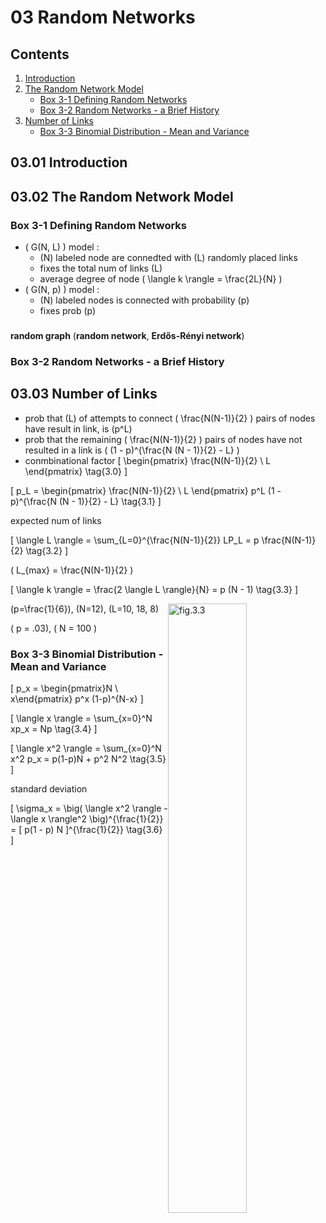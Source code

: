 <!--
Filename: 	note.md
Project: 	/Users/shume/Developer/NetworkScience/c03
Author: 	shumez <https://github.com/shumez>
Created: 	2019-03-06 20:27:3
Modified: 	2019-03-08 18:54:13
-----
Copyright (c) 2019 shumez
-->

# 03 Random Networks

## Contents

01. [Introduction](#0301-Introduction)
02. [The Random Network Model](#0302-The-Random-Network-Model)
    * [Box 3-1 Defining Random Networks](#Box-3-1-Defining-Random-Networks)
    * [Box 3-2 Random Networks - a Brief History](#Box-3-2-Random-Networks---a-Brief-History)
03. [Number of Links](#0303-Number-of-Links)
    * [Box 3-3 Binomial Distribution - Mean and Variance](#Box-3-3-Binomial-Distribution---Mean-and-Variance)


## 03.01 Introduction


## 03.02 The Random Network Model

### Box 3-1 Defining Random Networks

- \( G(N, L) \) model :
    - \(N\) labeled node are connedted with \(L\) randomly placed links
    - fixes the total num of links \(L\)
    - average degree of node \( \langle k \rangle = \frac{2L}{N} \)
- \( G(N, p) \) model :
    - \(N\) labeled nodes is connected with probability \(p\)
    - fixes prob \(p\)


### 

**random graph** (**random network**, **Erdős-Rényi network**)


### Box 3-2 Random Networks - a Brief History



## 03.03 Number of Links

- prob that \(L\) of attempts to connect \( \frac{N(N-1)}{2} \) pairs of nodes have result in link, is \(p^L\)
- prob that the remaining \( \frac{N(N-1)}{2} \) pairs of nodes have  not resulted in a link is
    \( (1 - p)^{\frac{N (N - 1)}{2} - L} \)
- conmbinational factor
    \[ \begin{pmatrix} \frac{N(N-1)}{2} \\ L \end{pmatrix} \tag{3.0} \]

\[ p_L = \begin{pmatrix} \frac{N(N-1)}{2} \\ L \end{pmatrix} p^L (1 - p)^{\frac{N (N - 1)}{2} - L} \tag{3.1} \]


expected num of links

\[ \langle L \rangle = \sum_{L=0}^{\frac{N(N-1)}{2}} LP_L = p \frac{N(N-1)}{2} \tag{3.2} \]

\( L_{max} = \frac{N(N-1)}{2} \)

\[ \langle k \rangle = \frac{2 \langle L \rangle}{N} = p (N - 1) \tag{3.3} \]

[![fig.3.3][fig_03_03]][fig_03_03]
\(p=\frac{1}{6}\), \(N=12\), \(L=10, 18, 8\)

\( p = .03\), \( N = 100 \)


### Box 3-3 Binomial Distribution - Mean and Variance

\[ p_x = \begin{pmatrix}N \\ x\end{pmatrix} p^x (1-p)^{N-x} \]

\[ \langle x \rangle = \sum_{x=0}^N xp_x = Np \tag{3.4} \]

\[ \langle x^2 \rangle = \sum_{x=0}^N x^2 p_x = p(1-p)N + p^2 N^2 \tag{3.5} \]

standard deviation

\[ \sigma_x = \big( \langle x^2 \rangle - \langle x \rangle^2 \big)^{\frac{1}{2}} = [ p(1 - p) N ]^{\frac{1}{2}} \tag{3.6} \]





[fig_03_03]: http://networksciencebook.com/images/ch-03/figure-3-3.jpg "Random Networks are Truly Random"

<style type="text/css">
	img{width: 50%; float: right;}
</style>